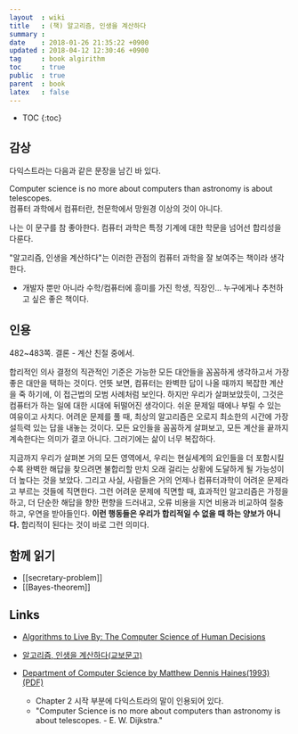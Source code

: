 ```yaml
---
layout  : wiki
title   : (책) 알고리즘, 인생을 계산하다
summary :
date    : 2018-01-26 21:35:22 +0900
updated : 2018-04-12 12:30:46 +0900
tag     : book algirithm
toc     : true
public  : true
parent  : book
latex   : false
---
```

* TOC
{:toc}

## 감상

다익스트라는 다음과 같은 문장을 남긴 바 있다.

>
Computer science is no more about computers than astronomy is about telescopes.  
컴퓨터 과학에서 컴퓨터란, 천문학에서 망원경 이상의 것이 아니다.

나는 이 문구를 참 좋아한다.
컴퓨터 과학은 특정 기계에 대한 학문을 넘어선 합리성을 다룬다.

"알고리즘, 인생을 계산하다"는 이러한 관점의 컴퓨터 과학을 잘 보여주는 책이라 생각한다.

* 개발자 뿐만 아니라 수학/컴퓨터에 흥미를 가진 학생, 직장인... 누구에게나 추천하고 싶은 좋은 책이다.

## 인용

482~483쪽. 결론 - 계산 친절 중에서.

>
합리적인 의사 결정의 직관적인 기준은 가능한 모든 대안들을 꼼꼼하게 생각하고서
가장 좋은 대안을 택하는 것이다.
언뜻 보면, 컴퓨터는 완벽한 답이 나올 때까지 복잡한 계산을 죽 하기에,
이 접근법의 모범 사례처럼 보인다.
하지만 우리가 살펴보았듯이, 그것은 컴퓨터가 하는 일에 대한 시대에 뒤떨어진 생각이다.
쉬운 문제일 때에나 부릴 수 있는 여유이고 사치다.
어려운 문제를 풀 때, 최상의 알고리즘은 오로지 최소한의 시간에 가장 설득력 있는 답을 내놓는 것이다.
모든 요인들을 꼼꼼하게 살펴보고, 모든 계산을 끝까지 계속한다는 의미가 결코 아니다.
그러기에는 삶이 너무 복잡하다.

>
지금까지 우리가 살펴본 거의 모든 영역에서, 우리는 현실세계의 요인들을 더 포함시킬수록
완벽한 해답을 찾으려면 불합리할 만치 오래 걸리는 상황에 도달하게 될 가능성이 더 높다는 것을 보았다.
그리고 사실, 사람들은 거의 언제나 컴퓨터과학이 어려운 문제라고 부르는 것들에 직면한다.
그런 어려운 문제에 직면할 때, 효과적인 알고리즘은 가정을 하고, 더 단순한 해답을 향한 편향을 드러내고,
오류 비용을 지연 비용과 비교하여 절충하고, 우연을 받아들인다.
**이런 행동들은 우리가 합리적일 수 없을 때 하는 양보가 아니다.**
합리적이 된다는 것이 바로 그런 의미다.

## 함께 읽기

* [[secretary-problem]]
* [[Bayes-theorem]]


## Links

* [Algorithms to Live By: The Computer Science of Human Decisions ](https://www.amazon.com/Algorithms-Live-Computer-Science-Decisions/dp/1627790365 )
* [알고리즘, 인생을 계산하다(교보문고)](https://kyobobook.co.kr/product/detailViewKor.laf?mallGb=KOR&ejkGb=KOR&barcode=9788935212057&orderClick=4ab )


* [Department of Computer Science by Matthew Dennis Haines(1993)(PDF)](http://www.cs.colostate.edu/TechReports/Reports/1993/tr-110.pdf )
    * Chapter 2 시작 부분에 다익스트라의 말이 인용되어 있다.
    * "Computer Science is no more about computers than astronomy is about telescopes. - E. W. Dijkstra."
